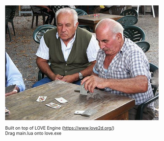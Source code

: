 ![dogs at cards](./images/briscola_men.jpg)

Built on top of LOVE Engine (https://www.love2d.org/) <br>
Drag main.lua onto love.exe